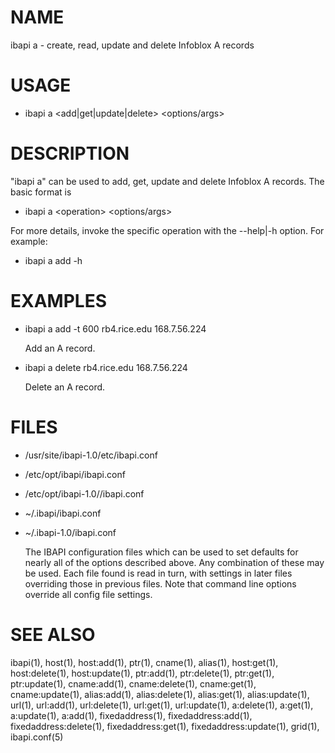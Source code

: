 # NAME

ibapi a - create, read, update and delete Infoblox A records

# USAGE

- ibapi a &lt;add|get|update|delete> &lt;options/args>

# DESCRIPTION

"ibapi a" can be used to add, get, update and delete Infoblox A records.
The basic format is

- ibapi a &lt;operation> &lt;options/args>

For more details, invoke the specific operation
with the --help|-h option. For example:

- ibapi a add -h

# EXAMPLES

- ibapi a add -t 600 rb4.rice.edu 168.7.56.224

    Add an A record.

- ibapi a delete rb4.rice.edu 168.7.56.224

    Delete an A record.  

# FILES

- /usr/site/ibapi-1.0/etc/ibapi.conf
- /etc/opt/ibapi/ibapi.conf
- /etc/opt/ibapi-1.0//ibapi.conf
- ~/.ibapi/ibapi.conf
- ~/.ibapi-1.0/ibapi.conf

    The IBAPI configuration files which can be used to
    set defaults for nearly all of the options described above.
    Any combination of these may be used.
    Each file found is read in turn, with settings in later files
    overriding those in previous files.  Note that command line
    options override all config file settings.

# SEE ALSO

ibapi(1),
host(1),
host:add(1),
ptr(1),
cname(1),
alias(1),
host:get(1),
host:delete(1),
host:update(1),
ptr:add(1),
ptr:delete(1),
ptr:get(1),
ptr:update(1),
cname:add(1),
cname:delete(1),
cname:get(1),
cname:update(1),
alias:add(1),
alias:delete(1),
alias:get(1),
alias:update(1),
url(1),
url:add(1),
url:delete(1),
url:get(1),
url:update(1),
a:delete(1),
a:get(1),
a:update(1),
a:add(1),
fixedaddress(1),
fixedaddress:add(1),
fixedaddress:delete(1),
fixedaddress:get(1),
fixedaddress:update(1),
grid(1),
ibapi.conf(5)
